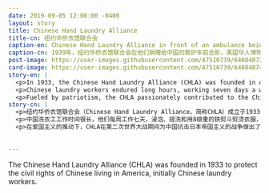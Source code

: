 ```yaml
---
date: 2019-09-05 12:00:00 -0400
layout: story
title: Chinese Hand Laundry Alliance
title-cn: 纽约华侨衣馆联合会
caption-en: Chinese Hand Laundry Alliance in front of an ambulance being donated to China, 1939, Museum of Chinese in America (MOCA) Collection
caption-cn: 1939年，纽约华侨衣馆联合会在他们捐赠给中国的救护车前合影，美国华人博物馆（MOCA）馆藏
post-image: https://user-images.githubusercontent.com/47510739/64084072-4fd62980-ccf5-11e9-8e51-a1c81639c027.jpg
card-image: https://user-images.githubusercontent.com/47510739/64084074-54024700-ccf5-11e9-8351-7a445b32943d.jpg
story-en: |
  <p>In 1933, the Chinese Hand Laundry Alliance (CHLA) was founded in order to protect the civil rights of Chinese immigrants living in America, which initially mostly comprised Chinese laundry workers. Due to the restrictions of the 1882 Chinese Exclusion Act, few occupations were available to the Chinese men who migrated to the US. During the early decades of the Act, one in four Chinese came to operate and work in hand laundries. At the start of the Great Depression, over 3,500 Chinese hand laundries were operating in New York City. 
  <p>Chinese laundry workers endured long hours, working seven days a week, which entailed soaking, scrubbing, and ironing clothes with eight-pound irons entirely by hand for meager pay. The entire occupation became associated with the Chinese, which resulted in anti-Chinese discrimination. In an attempt to shut down Chinese hand laundries, the New York City Board of Aldermen passed a law, with the support of white laundry workers, who were angered by the lower prices charged by their Chinese competitors. This law required all city-based laundries to be operated by U.S. citizens and to post a $1,000 security bond. The CHLA was formed and managed to exempt Chinese from the citizenship rule and lower the bond to $100.</p>
  <p>Fueled by patriotism, the CHLA passionately contributed to the Chinese war effort against Imperial Japan during World War II. The CHLA raised over 5,000 silver dollars to support the military, and additional funds solely for medical supplies. Taken in 1938, the image shows members of The Chinese Hand Laundry Alliance standing proudly around an ambulance to be sent to China. The ambulance is emblazoned with the words, “The Heroic Defenders of China. From the Chinese Hand Laundry Alliance, NY.”</p>
story-cn: |
  <p>纽约华侨衣馆联合会（Chinese Hand Laundry Alliance，简称CHLA）成立于1933年，旨在保护居住在美国的中国移民的公民权利，这些人最初大多是洗衣工人。由于1882年《排华法案》的限制，移民到美国的中国男性几乎找不到工作。在该法案实施的最初几十年里，四分之一的中国人在洗衣店工作。在大萧条时期开始时，在纽约市在运营的华人洗衣店超过3500家。
  <p>中国洗衣工工作时间很长，他们每周工作七天，浸泡、搓洗和用8磅重的铁熨斗熨烫衣服，全部手工完成，却仅能获得微薄的工资。整个洗衣行业都变得与中国人相关，而这种相关性的结果是反华歧视。纽约市政委员会（New York City Board of Aldermen）通过了一项法律，他们试图关停所有的华人洗衣店来为那些白人洗衣工人提供支持，当时白人洗衣工人对他们的竞争对手————中国洗衣店出价更低而感到愤怒。这项法律要求所有市内洗衣店都必须由美国公民经营，以及缴纳1000美元的担保金。CHLA成立了，他们设法使中国人豁免于这条公民身份规定，并将保险金降低至100美元。</p>
  <p>在爱国主义的推动下，CHLA在第二次世界大战期间为中国抗击日本帝国主义的战争做出了积极贡献。CHLA筹集了超过5000银元来支持中国军队，还筹集了更多的资金专门用于医疗用品。这张照片拍摄于1938年，CHLA的成员自豪地站在一辆即将送往中国的救护车旁。救护车上印着“忠勇守土将士（The Heroic Defenders of China），来自纽约华侨衣馆联合会（From the Chinese Hand Laundry Alliance, NY）”的字样。</p>
  
  
---
```

The Chinese Hand Laundry Alliance (CHLA) was founded in 1933 to protect the civil rights of Chinese living in America, initially Chinese laundry workers. 
